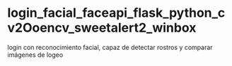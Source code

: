 # login_facial_faceapi_flask_python_cv2Ooencv_sweetalert2_winbox
login con reconocimiento facial, capaz de detectar rostros y comparar imágenes de logeo 
